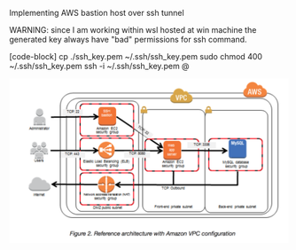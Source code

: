 
Implementing AWS bastion host over ssh tunnel

WARNING: since I am working within wsl hosted at win machine the generated key always have "bad" permissions for ssh command. 

[code-block]
cp ./ssh_key.pem ~/.ssh/ssh_key.pem
sudo chmod 400 ~/.ssh/ssh_key.pem
ssh -i ~/.ssh/ssh_key.pem <user>@<ip>

![Example Image](./assets/images/aws_bastion_example.png "Architecture reference")
